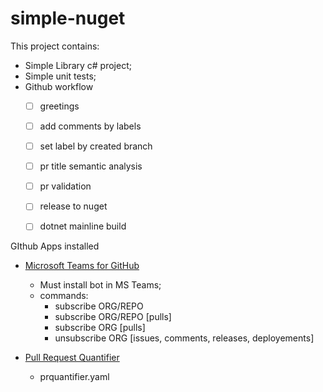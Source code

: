 # simple-nuget


This project contains:
- Simple Library c# project;
- Simple unit tests;
- Github workflow
  - [ ] greetings
  - [ ] add comments by labels
  - [ ] set label by created branch
  - [ ] pr title semantic analysis
  - [ ] pr validation
  - [ ] release to nuget
  - [ ] dotnet mainline build



GIthub Apps installed
  - [Microsoft Teams for GitHub](https://teams.github.com/)
    - Must install bot in MS Teams;
    - commands: 
      - subscribe ORG/REPO
      - subscribe ORG/REPO [pulls]
      - subscribe ORG [pulls]
      - unsubscribe ORG [issues, comments, releases, deployements]

  - [Pull Request Quantifier](https://github.com/microsoft/PullRequestQuantifier)
    - prquantifier.yaml
